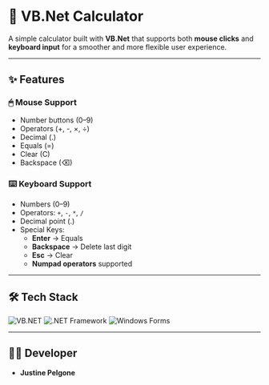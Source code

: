 # 🧮 VB.Net Calculator  

A simple calculator built with **VB.Net** that supports both **mouse clicks** and **keyboard input** for a smoother and more flexible user experience.  

---

## ✨ Features  

### 🖱 Mouse Support  
- Number buttons (0–9)  
- Operators (+, -, ×, ÷)  
- Decimal (.)  
- Equals (=)  
- Clear (C)  
- Backspace (⌫)  

### ⌨️ Keyboard Support  
- Numbers (0–9)  
- Operators: `+`, `-`, `*`, `/`  
- Decimal point (.)  
- Special Keys:  
  - **Enter** → Equals  
  - **Backspace** → Delete last digit  
  - **Esc** → Clear  
  - **Numpad operators** supported  

---

## 🛠 Tech Stack  

![VB.NET](https://img.shields.io/badge/VB.NET-68217A?style=for-the-badge&logo=dotnet&logoColor=white)  ![.NET Framework](https://img.shields.io/badge/.NET%20Framework-512BD4?style=for-the-badge&logo=dotnet&logoColor=white)  ![Windows Forms](https://img.shields.io/badge/Windows%20Forms-0078D4?style=for-the-badge&logo=windows&logoColor=white)  

---

## 👨‍💻 Developer  
- **Justine Pelgone**  




